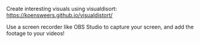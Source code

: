 Create interesting visuals using visualdisort: https://koensweers.github.io/visualdistort/

Use a screen recorder like OBS Studio to capture your screen, and add the footage to your videos!
